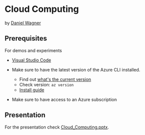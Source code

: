 # Cloud Computing

by [Daniel Wagner](https://github.com/danielwagn3r)

## Prerequisites

For demos and experiments
* [Visual Studio Code](https://code.visualstudio.com)

* Make sure to have the latest version of the Azure CLI installed.
  * Find out [what's the current version](https://docs.microsoft.com/en-us/cli/azure/release-notes-azure-cli)
  * Check version: `az version`
  * [Install guide](https://docs.microsoft.com/en-us/cli/azure/install-azure-cli)
* Make sure to have access to an Azure subscription

## Presentation

For the presentation check  [Cloud_Computing.pptx](./Cloud_Computing.pptx).